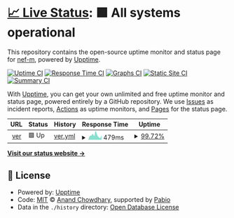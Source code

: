 # [📈 Live Status](https://nef-m.github.io/upptime): <!--live status--> **🟩 All systems operational**

This repository contains the open-source uptime monitor and status page for [nef-m](https://nef-m.github.io/upptime), powered by [Upptime](https://github.com/upptime/upptime).

[![Uptime CI](https://github.com/nef-m/upptime/workflows/Uptime%20CI/badge.svg)](https://github.com/nef-m/upptime/actions?query=workflow%3A%22Uptime+CI%22)
[![Response Time CI](https://github.com/nef-m/upptime/workflows/Response%20Time%20CI/badge.svg)](https://github.com/nef-m/upptime/actions?query=workflow%3A%22Response+Time+CI%22)
[![Graphs CI](https://github.com/nef-m/upptime/workflows/Graphs%20CI/badge.svg)](https://github.com/nef-m/upptime/actions?query=workflow%3A%22Graphs+CI%22)
[![Static Site CI](https://github.com/nef-m/upptime/workflows/Static%20Site%20CI/badge.svg)](https://github.com/nef-m/upptime/actions?query=workflow%3A%22Static+Site+CI%22)
[![Summary CI](https://github.com/nef-m/upptime/workflows/Summary%20CI/badge.svg)](https://github.com/nef-m/upptime/actions?query=workflow%3A%22Summary+CI%22)

With [Upptime](https://upptime.js.org), you can get your own unlimited and free uptime monitor and status page, powered entirely by a GitHub repository. We use [Issues](https://github.com/nef-m/upptime/issues) as incident reports, [Actions](https://github.com/nef-m/upptime/actions) as uptime monitors, and [Pages](https://nef-m.github.io/upptime) for the status page.

<!--start: status pages-->
<!-- This summary is generated by Upptime (https://github.com/upptime/upptime) -->
<!-- Do not edit this manually, your changes will be overwritten -->
<!-- prettier-ignore -->
| URL | Status | History | Response Time | Uptime |
| --- | ------ | ------- | ------------- | ------ |
| <img alt="" src="https://icons.duckduckgo.com/ip3/ver.nefta.vision.ico" height="13"> [ver](https://ver.nefta.vision) | 🟩 Up | [ver.yml](https://github.com/nef-m/upptime/commits/HEAD/history/ver.yml) | <details><summary><img alt="Response time graph" src="./graphs/ver/response-time-week.png" height="20"> 479ms</summary><br><a href="https://nef-m.github.io/upptime/history/ver"><img alt="Response time 623" src="https://img.shields.io/endpoint?url=https%3A%2F%2Fraw.githubusercontent.com%2Fnef-m%2Fupptime%2FHEAD%2Fapi%2Fver%2Fresponse-time.json"></a><br><a href="https://nef-m.github.io/upptime/history/ver"><img alt="24-hour response time 353" src="https://img.shields.io/endpoint?url=https%3A%2F%2Fraw.githubusercontent.com%2Fnef-m%2Fupptime%2FHEAD%2Fapi%2Fver%2Fresponse-time-day.json"></a><br><a href="https://nef-m.github.io/upptime/history/ver"><img alt="7-day response time 479" src="https://img.shields.io/endpoint?url=https%3A%2F%2Fraw.githubusercontent.com%2Fnef-m%2Fupptime%2FHEAD%2Fapi%2Fver%2Fresponse-time-week.json"></a><br><a href="https://nef-m.github.io/upptime/history/ver"><img alt="30-day response time 652" src="https://img.shields.io/endpoint?url=https%3A%2F%2Fraw.githubusercontent.com%2Fnef-m%2Fupptime%2FHEAD%2Fapi%2Fver%2Fresponse-time-month.json"></a><br><a href="https://nef-m.github.io/upptime/history/ver"><img alt="1-year response time 623" src="https://img.shields.io/endpoint?url=https%3A%2F%2Fraw.githubusercontent.com%2Fnef-m%2Fupptime%2FHEAD%2Fapi%2Fver%2Fresponse-time-year.json"></a></details> | <details><summary><a href="https://nef-m.github.io/upptime/history/ver">99.72%</a></summary><a href="https://nef-m.github.io/upptime/history/ver"><img alt="All-time uptime 99.68%" src="https://img.shields.io/endpoint?url=https%3A%2F%2Fraw.githubusercontent.com%2Fnef-m%2Fupptime%2FHEAD%2Fapi%2Fver%2Fuptime.json"></a><br><a href="https://nef-m.github.io/upptime/history/ver"><img alt="24-hour uptime 100.00%" src="https://img.shields.io/endpoint?url=https%3A%2F%2Fraw.githubusercontent.com%2Fnef-m%2Fupptime%2FHEAD%2Fapi%2Fver%2Fuptime-day.json"></a><br><a href="https://nef-m.github.io/upptime/history/ver"><img alt="7-day uptime 99.72%" src="https://img.shields.io/endpoint?url=https%3A%2F%2Fraw.githubusercontent.com%2Fnef-m%2Fupptime%2FHEAD%2Fapi%2Fver%2Fuptime-week.json"></a><br><a href="https://nef-m.github.io/upptime/history/ver"><img alt="30-day uptime 99.61%" src="https://img.shields.io/endpoint?url=https%3A%2F%2Fraw.githubusercontent.com%2Fnef-m%2Fupptime%2FHEAD%2Fapi%2Fver%2Fuptime-month.json"></a><br><a href="https://nef-m.github.io/upptime/history/ver"><img alt="1-year uptime 99.68%" src="https://img.shields.io/endpoint?url=https%3A%2F%2Fraw.githubusercontent.com%2Fnef-m%2Fupptime%2FHEAD%2Fapi%2Fver%2Fuptime-year.json"></a></details>

<!--end: status pages-->

[**Visit our status website →**](https://nef-m.github.io/upptime)

## 📄 License

- Powered by: [Upptime](https://github.com/upptime/upptime)
- Code: [MIT](./LICENSE) © [Anand Chowdhary](https://anandchowdhary.com), supported by [Pabio](https://pabio.com)
- Data in the `./history` directory: [Open Database License](https://opendatacommons.org/licenses/odbl/1-0/)
